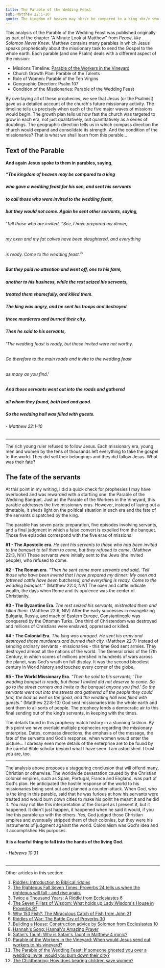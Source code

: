 ```yaml
---
title: The Parable of the Wedding Feast
sub: Matthew 22:1-10
quote: The kingdom of heaven may <br/> be compared to a king <br/> who gave a wedding feast <br/> for his son... <br/> - Matthew 22:2
---
```

This analysis of the Parable of the Wedding Feast was published originally as part of 
the chapter "A Minute Look at Matthew" from *Peace, like Solomon Never Knew*.
Matthew contains many parables in which Jesus speaks prophetically about the missionary task
to send the Gospel to the whole earth. Each parable (and one Psalm) deals with a different aspect of the mission:

  - Missions Timeline: [Parable of the Workers in the Vineyard](./vineyard-parable.html)
  - Church Growth Plan: Parable of the Talents
  - Role of Women: Parable of the Ten Virgins
  - Geographic Direction: Psalm 107
  - Condition of the Missionaries: Parable of the Wedding Feast

By overlaying all of these prophecies, we see that Jesus (or the Psalmist) gave us a detailed account
of the church's future missionary activity. The timeline tells us precisely when each of the five major waves
of missions would begin. The growth plan tells us how fast the church was targeted to grow in each era,
not just qualitatively, but quantitatively as a series of doublings. The geographic direction tells us in which
compass direction the church would expand and consolidate its strength. And the condition of the missionaries?
That is what we shall learn from this parable...

## Text of the Parable

#### And again Jesus spoke to them in parables, saying, 
##### “The kingdom of heaven may be compared to a king 
##### who gave a wedding feast for his son, and sent his servants
##### to call those who were invited to the wedding feast, 
##### but they would not come. Again he sent other servants, saying, 
###### ‘Tell those who are invited, “See, I have prepared my dinner, 
###### my oxen and my fat calves have been slaughtered, and everything 
###### is ready. Come to the wedding feast.”’
##### But they paid no attention and went off, one to his farm, 
##### another to his business, while the rest seized his servants, 
##### treated them shamefully, and killed them. 
##### **The king was angry, and he sent his troops and destroyed** 
##### **those murderers and burned their city.**
##### Then he said to his servants, 
###### ‘The wedding feast is ready, but those invited were not worthy.
###### Go therefore to the main roads and invite to the wedding feast 
###### as many as you find.’
##### And those servants went out into the roads and gathered 
##### all whom they found, both bad and good. 
##### So the wedding hall was filled with guests.
###### - Matthew 22:1-10

<hr/>

The rich young ruler refused to follow Jesus. Each
missionary era, young men and women by the tens of
thousands left everything to take the gospel to the world.
They did sell their belongings and they did follow Jesus.
What was their fate?

## The fate of the servants

At this point in my writing, I
did a quick check for prophesies I may have overlooked
and was rewarded with a startling one: the Parable of the
Wedding Banquet. Just as the Parable of the Workers in the
Vineyard, this parable addresses the five missionary eras.
However, instead of laying out a timetable, it sheds light on
the political situation in each era and the fate of the
servants dispatched by the king.

The parable has seven parts: preparation, five episodes
involving servants, and a final judgment in which a false
convert is expelled from the banquet. Those five episodes
correspond with the five eras of missions.

**#1 - The Apostolic era**. *He sent his servants to those*
*who had been invited to the banquet to tell them to*
*come, but they refused to come*. (Matthew 22:3, NIV)
These servants were initially sent to the Jews (the
invited people), who refused to come.

**#2 - The Roman era**. *“Then he sent some more*
*servants and said, ‘Tell those who have been invited that*
*I have prepared my dinner: My oxen and fattened cattle*
*have been butchered, and everything is ready. Come to*
*the wedding banquet.’”* (Matthew 22:4, NIV) The oxen
and cattle indicate wealth, the days when Rome and
its opulence was the center of Christianity.

**#3 - The Byzantine Era**. *The rest seized his servants, mistreated them and killed them.* (Matthew 22:6, NIV)
After the early successes in evangelizing Bulgaria,
Russia, and much of Eastern Europe, Constantinople
was conquered by the Ottoman Turks. One third of
Christendom was destroyed and millions of Christians
were enslaved, oppressed or killed.

**#4 - The Colonial Era**. *The king was enraged. He sent his army and destroyed those murderers and burned their city.* 
(Matthew 22:7) Instead of sending ordinary
servants - missionaries - this time God sent armies.
They destroyed almost all the nations of the world.
The General crisis of the 17th Century, in which scores
of millions perished in hundreds of wars across the
planet, was God’s wrath on full display. It was the
second bloodiest century in World history and
touched every corner of the globe.

**#5 - The World Missionary Era**. *“Then he said to his*
*servants, ‘The wedding banquet is ready, but those I*
*invited did not deserve to come. So go to the street*
*corners and invite to the banquet anyone you find.’ So*
*the servants went out into the streets and gathered all the*
*people they could find, the bad as well as the good, and*
*the wedding hall was filled with guests.”* 
(Matthew 22:8-10) God sent missionaries into the whole earth
and sent them to all sorts of people. The prophecy
lends a democratic air to this final sending out of the
king’s servants, in keeping with the times.

The details found in this prophecy match history in a
stunning fashion. By this point we have overlaid multiple
prophecies regarding the missionary enterprise. Dates,
compass directions, the emphasis of the message, the fate
of the servants and God’s response, when women would
enter the picture… I daresay even more details of the
enterprise are to be found by the careful Bible scholar
beyond what I have seen. I am astonished. I trust you are,
too.

<hr/>

The analysis above proposes a staggering conclusion that will offend many, Christian or otherwise.
The worldwide devastation caused by the Christian colonial empires, such as Spain, Portugal, France and England,
was part of God's plan. He anticipated the hostile response of the world to his missionaries being sent out
and planned a counter-attack. When God, who is the king in this parable, said that he was
furious at how his servants were treated and would burn down cities to make his point he meant it and he did it.
You may not like this interpretation of the Gospel as I present it, but it happened.
It didn't just happen, it happened when he said it would, if you line this parable up with the others.
Yes, God judged those Christian empires and eventually stripped them of their colonies, but they
were his instruments of judgment against the world. Colonialism was God's idea and it accomplished His purposes.

#### It is a fearful thing to fall into the hands of the living God.
###### - Hebrews 10:31

<hr/>

<div class="sections">

Other articles in this section:

  <ol>
    <li> <a href="./riddles.html">Riddles: Introduction to Biblical riddles</a> </li>
    <li> <a href="./the-righteous-fall-seven-times.html">The Righteous Fall Seven Times: Proverbs 24 tells us when the righteous will fall - and rise again.</a> </li>
    <li> <a href="./twice-a-thousand-years.html">Twice a Thousand Years: A Riddle from Ecclesiastes 6</a> </li>
    <li> <a href="./seven-pillars-riddle.html">The Seven Pillars of Wisdom: What holds up Lady Wisdom's House in Proverbs 9?</a> </li>
    <li> <a href="./riddle-of-153-fish.html">Why 153 Fish?: The Miraculous Catch of Fish from John 21</a> </li>
    <li> <a href="./riddles-of-war.html">Riddles of War: The Battle Cry of Proverbs 30</a> </li>
    <li> <a href="./building-a-house.html">Building a House: Construction advice by Solomon from Ecclesiastes 10</a> </li>
    <li> <a href="./hannah-s-song.html">Hannah's Song: Hannah's Amazing Prayer</a> </li>
    <li> <a href="./satan-s-taunt.html">Satan's Taunt: Why is Satan's Taunt in Matthew 4 ironic?</a> </li>
    <li> <a href="./vineyard-parable.html">Parable of the Workers in the Vineyard: When would Jesus send out workers to his vineyard?</a> </li>
    <li> <a href="./wedding-parable.html">The Parable of the Wedding Feast: If someone ghosted you over a wedding invite, would you burn down their city?</a> </li>
    <li> <a href="./the-childbearing.html">The Childbearing: How does bearing children save women?</a> </li>
  </ol>

</div>
